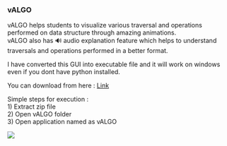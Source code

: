### vALGO
<p>vALGO helps students to visualize various traversal and operations performed on data structure through amazing animations.<br>
vALGO also has 🔊 audio explanation feature which helps to understand traversals and operations performed in a better format.
</p>
<p>I have converted this GUI into executable file and it will work on windows even if you dont have python installed.</p>
<p>You can download from here : <a href="https://github.com/sailee14032000/vALGO/blob/main/executable_file/vALGO.zip">Link</a></p> 
<p>Simple steps for execution : <br>
1) Extract zip file<br>
2) Open vALGO folder<br>
3) Open application named as vALGO</p>

<img src="https://github.com/sailee14032000/vALGO/blob/main/valgo.svg">
